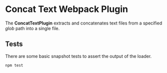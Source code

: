 # Concat Text Webpack Plugin

The **ConcatTextPlugin** extracts and concatenates text files from a specified *glob* path into a single file.

## Tests

There are some basic snapshot tests to assert the output of the loader.

```
npm test
```
